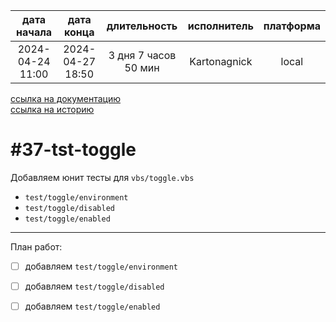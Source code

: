 |   дата начала    |    дата конца    |     длительность     | исполнитель  | платформа |
|:----------------:|:----------------:|:--------------------:|:------------:|:---------:|
| 2024-04-24 11:00 | 2024-04-27 18:50 | 3 дня 7 часов 50 мин | Kartonagnick |   local   |

[ссылка на документацию](../docs.md)  
[ссылка на историю](../history.md#-v037-tst)  

#37-tst-toggle
==============
Добавляем юнит тесты для  `vbs/toggle.vbs`  
 - `test/toggle/environment`  
 - `test/toggle/disabled`  
 - `test/toggle/enabled`  

--------------------------------------------------------------------------------

План работ:  
  - [ ] добавляем `test/toggle/environment`  
  - [ ] добавляем `test/toggle/disabled`  
  - [ ] добавляем `test/toggle/enabled`  

